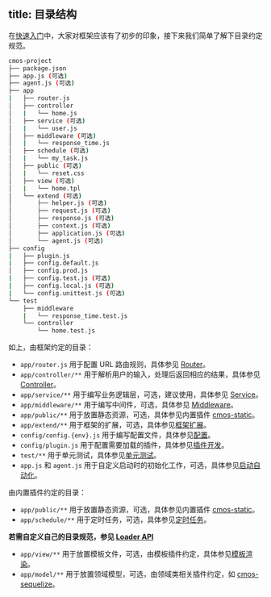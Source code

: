 title: 目录结构
---

在[快速入门](../intro/quickstart.md)中，大家对框架应该有了初步的印象，接下来我们简单了解下目录约定规范。

```bash
cmos-project
├── package.json
├── app.js (可选)
├── agent.js (可选)
├── app
|   ├── router.js
│   ├── controller
│   |   └── home.js
│   ├── service (可选)
│   |   └── user.js
│   ├── middleware (可选)
│   |   └── response_time.js
│   ├── schedule (可选)
│   |   └── my_task.js
│   ├── public (可选)
│   |   └── reset.css
│   ├── view (可选)
│   |   └── home.tpl
│   └── extend (可选)
│       ├── helper.js (可选)
│       ├── request.js (可选)
│       ├── response.js (可选)
│       ├── context.js (可选)
│       ├── application.js (可选)
│       └── agent.js (可选)
├── config
|   ├── plugin.js
|   ├── config.default.js
│   ├── config.prod.js
|   ├── config.test.js (可选)
|   ├── config.local.js (可选)
|   └── config.unittest.js (可选)
└── test
    ├── middleware
    |   └── response_time.test.js
    └── controller
        └── home.test.js
```

如上，由框架约定的目录：

- `app/router.js` 用于配置 URL 路由规则，具体参见 [Router](./router.md)。
- `app/controller/**` 用于解析用户的输入，处理后返回相应的结果，具体参见 [Controller](./controller.md)。
- `app/service/**` 用于编写业务逻辑层，可选，建议使用，具体参见 [Service](./service.md)。
- `app/middleware/**` 用于编写中间件，可选，具体参见 [Middleware](./middleware.md)。
- `app/public/**` 用于放置静态资源，可选，具体参见内置插件 [cmos-static](https://github.com/cmosjs/cmos-static)。
- `app/extend/**` 用于框架的扩展，可选，具体参见[框架扩展](./extend.md)。
- `config/config.{env}.js` 用于编写配置文件，具体参见[配置](./config.md)。
- `config/plugin.js` 用于配置需要加载的插件，具体参见[插件开发](../advanced/plugin.md)。
- `test/**` 用于单元测试，具体参见[单元测试](../core/unittest.md)。
- `app.js` 和 `agent.js` 用于自定义启动时的初始化工作，可选，具体参见[启动自动化](./app-start.md)。

由内置插件约定的目录：

- `app/public/**` 用于放置静态资源，可选，具体参见内置插件 [cmos-static](https://github.com/cmosjs/cmos-static)。
- `app/schedule/**` 用于定时任务，可选，具体参见[定时任务](./schedule.md)。

**若需自定义自己的目录规范，参见 [Loader API](https://cmosjs.org/zh-cn/advanced/loader.html)**
- `app/view/**` 用于放置模板文件，可选，由模板插件约定，具体参见[模板渲染](../core/view.md)。
- `app/model/**` 用于放置领域模型，可选，由领域类相关插件约定，如 [cmos-sequelize](https://github.com/cmosjs/cmos-sequelize)。
